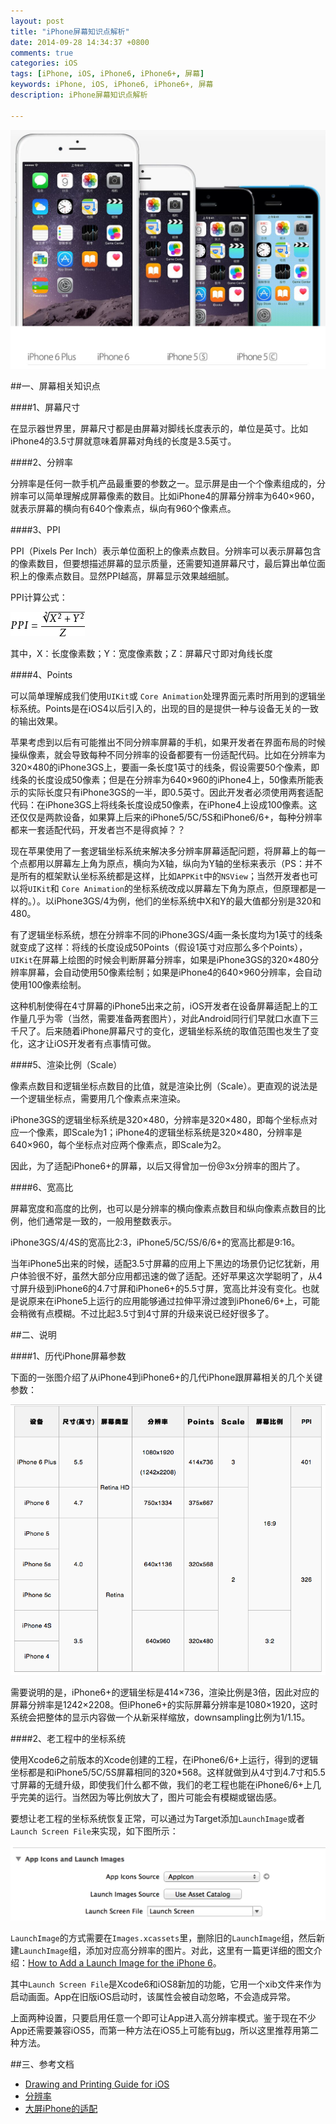 ```yaml
---
layout: post
title: "iPhone屏幕知识点解析"
date: 2014-09-28 14:34:37 +0800
comments: true
categories: iOS
tags: [iPhone, iOS, iPhone6, iPhone6+, 屏幕]
keywords: iPhone, iOS, iPhone6, iPhone6+, 屏幕
description: iPhone屏幕知识点解析

---
```


![iphone5-6](/images/article7/iphone5-6.jpg)

##一、屏幕相关知识点

####1、屏幕尺寸

在显示器世界里，屏幕尺寸都是由屏幕对脚线长度表示的，单位是英寸。比如iPhone4的3.5寸屏就意味着屏幕对角线的长度是3.5英寸。

####2、分辨率

分辨率是任何一款手机产品最重要的参数之一。显示屏是由一个个像素组成的，分辨率可以简单理解成屏幕像素的数目。比如iPhone4的屏幕分辨率为640×960，就表示屏幕的横向有640个像素点，纵向有960个像素点。

<!-- more -->

####3、PPI

PPI（Pixels Per Inch）表示单位面积上的像素点数目。分辨率可以表示屏幕包含的像素数目，但要想描述屏幕的显示质量，还需要知道屏幕尺寸，最后算出单位面积上的像素点数目。显然PPI越高，屏幕显示效果越细腻。

PPI计算公式：

![PPI](/images/article7/PPI.jpg)

其中，X：长度像素数；Y：宽度像素数；Z：屏幕尺寸即对角线长度

####4、Points

可以简单理解成我们使用`UIKit`或 `Core Animation`处理界面元素时所用到的逻辑坐标系统。Points是在iOS4以后引入的，出现的目的是提供一种与设备无关的一致的输出效果。

苹果考虑到以后有可能推出不同分辨率屏幕的手机，如果开发者在界面布局的时候操纵像素，就会导致每种不同分辨率的设备都要有一份适配代码。比如在分辨率为320×480的iPhone3GS上，要画一条长度1英寸的线条，假设需要50个像素，即线条的长度设成50像素；但是在分辨率为640×960的iPhone4上，50像素所能表示的实际长度只有iPhone3GS的一半，即0.5英寸。因此开发者必须使用两套适配代码：在iPhone3GS上将线条长度设成50像素，在iPhone4上设成100像素。这还仅仅是两款设备，如果算上后来的iPhone5/5C/5S和iPhone6/6+，每种分辨率都来一套适配代码，开发者岂不是得疯掉？？

现在苹果使用了一套逻辑坐标系统来解决多分辨率屏幕适配问题，将屏幕上的每一个点都用以屏幕左上角为原点，横向为X轴，纵向为Y轴的坐标来表示（PS：并不是所有的框架默认坐标系统都是这样，比如`APPKit`中的`NSView`；当然开发者也可以将`UIKit`和 `Core Animation`的坐标系统改成以屏幕左下角为原点，但原理都是一样的。）。以iPhone3GS/4为例，他们的坐标系统中X和Y的最大值都分别是320和480。

有了逻辑坐标系统，想在分辨率不同的iPhone3GS/4画一条长度均为1英寸的线条就变成了这样：将线的长度设成50Points（假设1英寸对应那么多个Points），`UIKit`在屏幕上绘图的时候会判断屏幕分辨率，如果是iPhone3GS的320×480分辨率屏幕，会自动使用50像素绘制；如果是iPhone4的640×960分辨率，会自动使用100像素绘制。

这种机制使得在4寸屏幕的iPhone5出来之前，iOS开发者在设备屏幕适配上的工作量几乎为零（当然，需要准备两套图片），对此Android同行们早就口水直下三千尺了。后来随着iPhone屏幕尺寸的变化，逻辑坐标系统的取值范围也发生了变化，这才让iOS开发者有点事情可做。


####5、渲染比例（Scale）

像素点数目和逻辑坐标点数目的比值，就是渲染比例（Scale）。更直观的说法是一个逻辑坐标点，需要用几个像素点来渲染。

iPhone3GS的逻辑坐标系统是320×480，分辨率是320×480，即每个坐标点对应一个像素，即Scale为1；iPhone4的逻辑坐标系统是320×480，分辨率是640×960，每个坐标点对应两个像素点，即Scale为2。

因此，为了适配iPhone6+的屏幕，以后又得曾加一份@3x分辨率的图片了。

####6、宽高比

屏幕宽度和高度的比例，也可以是分辨率的横向像素点数目和纵向像素点数目的比例，他们通常是一致的，一般用整数表示。

iPhone3GS/4/4S的宽高比2:3，iPhone5/5C/5S/6/6+的宽高比都是9:16。

当年iPhone5出来的时候，适配3.5寸屏幕的应用上下黑边的场景仍记忆犹新，用户体验很不好，虽然大部分应用都迅速的做了适配。还好苹果这次学聪明了，从4寸屏升级到iPhone6的4.7寸屏和iPhone6+的5.5寸屏，宽高比并没有变化。也就是说原来在iPhone5上运行的应用能够通过拉伸平滑过渡到iPhone6/6+上，可能会稍微有点模糊。不过比起3.5寸到4寸屏的升级来说已经好很多了。


##二、说明

####1、历代iPhone屏幕参数

下面的一张图介绍了从iPhone4到iPhone6+的几代iPhone跟屏幕相关的几个关键参数：

![iPhone_display](/images/article7/iPhone_display.png)

需要说明的是，iPhone6+的逻辑坐标是414×736，渲染比例是3倍，因此对应的屏幕分辨率是1242×2208。但iPhone6+的实际屏幕分辨率是1080×1920，这时系统会把整体的显示内容做一个从新采样缩放，downsampling比例为1/1.15。

####2、老工程中的坐标系统

使用Xcode6之前版本的Xcode创建的工程，在iPhone6/6+上运行，得到的逻辑坐标都是和iPhone5/5C/5S屏幕相同的320*568。这样就做到从4寸到4.7寸和5.5寸屏幕的无缝升级，即使我们什么都不做，我们的老工程也能在iPhone6/6+上几乎完美的运行。当然因为等比例放大了，图片可能会有模糊或锯齿感。

要想让老工程的坐标系统恢复正常，可以通过为Target添加`LaunchImage`或者`Launch Screen File`来实现，如下图所示：

![LaunchFile](/images/article7/LaunchFile.png)

`LaunchImage`的方式需要在`Images.xcassets`里，删除旧的`LaunchImage`组，然后新建`LaunchImage`组，添加对应高分辨率的图片。对此，这里有一篇更详细的图文介绍：[How to Add a Launch Image for the iPhone 6](http://matthewpalmer.net/blog/2014/09/10/iphone-6-plus-launch-image-adaptive-mode/)。

其中`Launch Screen File`是Xcode6和iOS8新加的功能，它用一个xib文件来作为启动画面。App在旧版iOS启动时，该属性会被自动忽略，不会造成异常。

上面两种设置，只要启用任意一个即可让App进入高分辨率模式。鉴于现在不少App还需要兼容iOS5，而第一种方法在iOS5上可能有[bug](http://stackoverflow.com/questions/19220082/support-of-ios-5-0-icons-with-xcode-5)，所以这里推荐用第二种方法。


##三、参考文档

* [Drawing and Printing Guide for iOS](https://developer.apple.com/library/ios/documentation/2DDrawing/Conceptual/DrawingPrintingios/GraphicsDrawingOverview/GraphicsDrawingOverview.html)
* [分辨率](http://baike.baidu.com/view/7687.htm)
* [大屏iPhone的适配](http://blog.ibireme.com/2014/09/16/adapted_to_iphone6/#rd?sukey=f3735aed1ca7f2658e86e2e18cb36d80fed889a7bdfd2d651a1aaef8f9941b691c71e4e8353e61cd57237e4cd0b3edc6#jtss-tsina)



